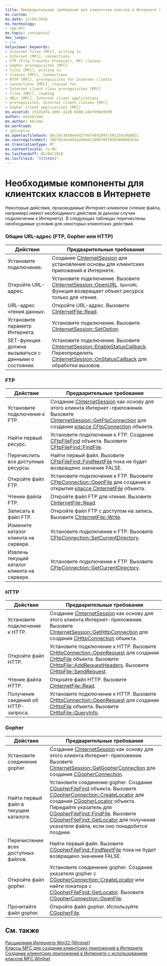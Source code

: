 ```yaml
---
title: Предварительные требования для клиентских классов в Интернете | Документы Microsoft
ms.custom: ''
ms.date: 11/04/2016
ms.technology:
- cpp-mfc
ms.topic: conceptual
dev_langs:
- C++
helpviewer_keywords:
- Internet files [MFC], writing to
- Internet [MFC], connections
- FTP (File Transfer Protocol), MFC classes
- Gopher prerequisites [MFC]
- files [MFC], writing to
- classes [MFC], connections
- HTTP [MFC], prerequisites for Internet clients
- connections [MFC], classes for
- Internet client class prerequisites [MFC]
- files [MFC], reading
- URLs [MFC], Internet client applications
- prerequisites, Internet client classes [MFC]
- Gopher client applications [MFC]
ms.assetid: c51d1dfe-260c-4228-8100-e4efd90e9599
author: mikeblome
ms.author: mblome
ms.workload:
- cplusplus
ms.openlocfilehash: b6c16c3658ee5d27def4892997c50115dc0b8831
ms.sourcegitcommit: 76b7653ae443a2b8eb1186b789f8503609d6453e
ms.translationtype: MT
ms.contentlocale: ru-RU
ms.lasthandoff: 05/04/2018
ms.locfileid: "33354041"
---
```

# <a name="prerequisites-for-internet-client-classes"></a>Необходимые компоненты для клиентских классов в Интернете
Некоторые действия, производимые Интернет-клиентом (чтение файла, например) имеют необходимого действия (в данном случае подключении к Интернету). В следующих таблицах перечислены необходимые условия для некоторых клиентских действий.  
  
### <a name="general-internet-url-ftp-gopher-or-http"></a>Общие URL-адрес (FTP, Gopher или HTTP)  
  
|Действие|Предварительные требования|  
|------------|------------------|  
|Установите подключение.|Создание [CInternetSession](../mfc/reference/cinternetsession-class.md) для установления основы для клиентских приложений в Интернете.|  
|Откройте URL-адрес.|Установите подключение. Вызовите [CInternetSession::OpenURL](../mfc/reference/cinternetsession-class.md#openurl). `OpenURL` Функция возвращает объект ресурса только для чтения.|  
|URL-адрес чтения данных.|Откройте URL-адрес. Вызовите [CInternetFile::Read](../mfc/reference/cinternetfile-class.md#read).|  
|Установите параметр Интернета.|Установите подключение. Вызовите [CInternetSession::SetOption](../mfc/reference/cinternetsession-class.md#setoption).|  
|SET-функция должна вызываться с данными о состоянии.|Установите подключение. Вызовите [CInternetSession::EnableStatusCallback](../mfc/reference/cinternetsession-class.md#enablestatuscallback). Переопределить [CInternetSession::OnStatusCallback](../mfc/reference/cinternetsession-class.md#onstatuscallback) для обработки вызовов.|  
  
### <a name="ftp"></a>FTP  
  
|Действие|Предварительные требования|  
|------------|------------------|  
|Установите подключение к FTP.|Создание [CInternetSession](../mfc/reference/cinternetsession-class.md) как основу для этого клиента Интернет-приложения. Вызовите [CInternetSession::GetFtpConnection](../mfc/reference/cinternetsession-class.md#getftpconnection) для создания [классе CFtpConnection](../mfc/reference/cftpconnection-class.md) объекта.|  
|Найти первый ресурс.|Установите подключение к FTP. Создание [CFtpFileFind](../mfc/reference/cftpfilefind-class.md) объекта. Вызовите [CFtpFileFind::FindFile](../mfc/reference/cftpfilefind-class.md#findfile).|  
|Перечислить все доступные ресурсы.|Найти первый файл. Вызовите [CFtpFileFind::FindNextFile](../mfc/reference/cftpfilefind-class.md#findnextfile) пока не будет возвращено значение FALSE.|  
|Откройте файл FTP.|Установите подключение к FTP. Вызовите [CFtpConnection::OpenFile](../mfc/reference/cftpconnection-class.md#openfile) для создания и открытия [классе CInternetFile](../mfc/reference/cinternetfile-class.md) объекта.|  
|Чтение файла FTP.|Откройте файл FTP для чтения. Вызовите [CInternetFile::Read](../mfc/reference/cinternetfile-class.md#read).|  
|Записать в файл FTP.|Откройте файл FTP с доступом на запись. Вызовите [CInternetFile::Write](../mfc/reference/cinternetfile-class.md#write).|  
|Измените каталог клиента на сервере.|Установите подключение к FTP. Вызовите [CFtpConnection::SetCurrentDirectory](../mfc/reference/cftpconnection-class.md#setcurrentdirectory).|  
|Извлечь текущий каталог клиента на сервере.|Установите подключение к FTP. Вызовите [CFtpConnection::GetCurrentDirectory](../mfc/reference/cftpconnection-class.md#getcurrentdirectory).|  
  
### <a name="http"></a>HTTP  
  
|Действие|Предварительные требования|  
|------------|------------------|  
|Установите подключение к HTTP.|Создание [CInternetSession](../mfc/reference/cinternetsession-class.md) как основу для этого клиента Интернет-приложения. Вызовите [CInternetSession::GetHttpConnection](../mfc/reference/cinternetsession-class.md#gethttpconnection) для создания [CHttpConnection](../mfc/reference/chttpconnection-class.md) объекта.|  
|Откройте файл HTTP.|Установите подключение к HTTP. Вызовите [CHttpConnection::OpenRequest](../mfc/reference/chttpconnection-class.md#openrequest) для создания [CHttpFile](../mfc/reference/chttpfile-class.md) объекта. Вызовите [CHttpFile::AddRequestHeaders](../mfc/reference/chttpfile-class.md#addrequestheaders). Вызовите [CHttpFile::SendRequest](../mfc/reference/chttpfile-class.md#sendrequest).|  
|Чтение файла HTTP.|Откройте файл HTTP. Вызовите [CInternetFile::Read](../mfc/reference/cinternetfile-class.md#read).|  
|Получение сведений об HTTP-запроса.|Установите подключение к HTTP. Вызовите [CHttpConnection::OpenRequest](../mfc/reference/chttpconnection-class.md#openrequest) для создания [CHttpFile](../mfc/reference/chttpfile-class.md) объекта. Вызовите [CHttpFile::QueryInfo](../mfc/reference/chttpfile-class.md#queryinfo).|  
  
### <a name="gopher"></a>Gopher  
  
|Действие|Предварительные требования|  
|------------|------------------|  
|Установите соединение gopher.|Создание [CInternetSession](../mfc/reference/cinternetsession-class.md) как основу для этого клиента Интернет-приложения. Вызовите [CInternetSession::GetGopherConnection](../mfc/reference/cinternetsession-class.md#getgopherconnection) для создания [CGopherConnection](../mfc/reference/cgopherconnection-class.md).|  
|Найти первый файл в текущем каталоге.|Установите соединение gopher. Создание [CGopherFileFind](../mfc/reference/cgopherfilefind-class.md) объекта. Вызовите [CGopherConnection::CreateLocator](../mfc/reference/cgopherconnection-class.md#createlocator) для создания [CGopherLocator](../mfc/reference/cgopherlocator-class.md) объекта. Передайте указатель для [CGopherFileFind::FindFile](../mfc/reference/cgopherfilefind-class.md#findfile). Вызовите [CGopherFileFind::GetLocator](../mfc/reference/cgopherfilefind-class.md#getlocator) для получения указателя файла, если оно понадобится позднее.|  
|Перечисление всех доступных файлов.|Найти первый файл. Вызовите [CGopherFileFind::FindNextFile](../mfc/reference/cgopherfilefind-class.md#findnextfile) пока не будет возвращено значение FALSE.|  
|Откройте файл gopher.|Установите соединение gopher. Создание указателя gopher с [CGopherConnection::CreateLocator](../mfc/reference/cgopherconnection-class.md#createlocator) или найти локатора с [CGopherFileFind::GetLocator](../mfc/reference/cgopherfilefind-class.md#getlocator). Вызовите [CGopherConnection::OpenFile](../mfc/reference/cgopherconnection-class.md#openfile).|  
|Прочитайте файл gopher.|Откройте файл gopher. Используйте [CGopherFile](../mfc/reference/cgopherfile-class.md).|  
  
## <a name="see-also"></a>См. также  
 [Расширения Интернета Win32 (WinInet)](../mfc/win32-internet-extensions-wininet.md)   
 [Классы MFC для создания клиентских приложений в Интернете](../mfc/mfc-classes-for-creating-internet-client-applications.md)   
 [Создание клиентских приложений в Интернете с использованием классов MFC WinInet](../mfc/writing-an-internet-client-application-using-mfc-wininet-classes.md)
